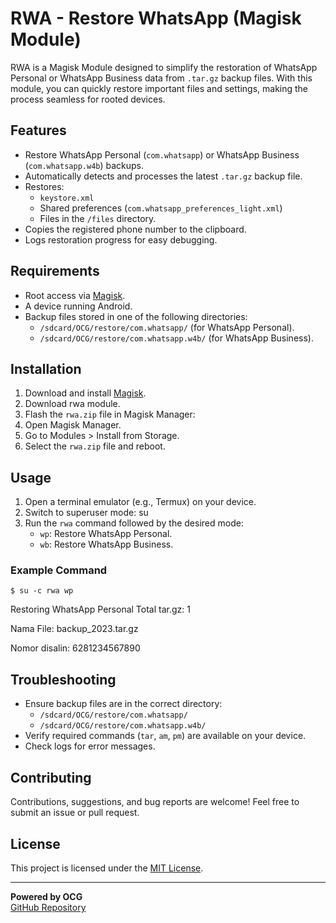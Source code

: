 # RWA - Restore WhatsApp (Magisk Module)

RWA is a Magisk Module designed to simplify the restoration of WhatsApp Personal or WhatsApp Business data from `.tar.gz` backup files. With this module, you can quickly restore important files and settings, making the process seamless for rooted devices.

## Features
- Restore WhatsApp Personal (`com.whatsapp`) or WhatsApp Business (`com.whatsapp.w4b`) backups.
- Automatically detects and processes the latest `.tar.gz` backup file.
- Restores:
  - `keystore.xml`
  - Shared preferences (`com.whatsapp_preferences_light.xml`)
  - Files in the `/files` directory.
- Copies the registered phone number to the clipboard.
- Logs restoration progress for easy debugging.

## Requirements
- Root access via [Magisk](https://magisk.me/).
- A device running Android.
- Backup files stored in one of the following directories:
  - `/sdcard/OCG/restore/com.whatsapp/` (for WhatsApp Personal).
  - `/sdcard/OCG/restore/com.whatsapp.w4b/` (for WhatsApp Business).

## Installation
1. Download and install [Magisk](https://github.com/topjohnwu/Magisk).
2. Download rwa module.
3. Flash the `rwa.zip` file in Magisk Manager:
4. Open Magisk Manager.
5. Go to Modules > Install from Storage.
6. Select the `rwa.zip` file and reboot.

## Usage
1. Open a terminal emulator (e.g., Termux) on your device.
2. Switch to superuser mode: su
3. Run the `rwa` command followed by the desired mode:
   - `wp`: Restore WhatsApp Personal.
   - `wb`: Restore WhatsApp Business.

### Example Command
`$ su -c rwa wp`


Restoring WhatsApp Personal Total tar.gz: 1

Nama File: backup_2023.tar.gz 

Nomor disalin: 6281234567890

## Troubleshooting
- Ensure backup files are in the correct directory:
  - `/sdcard/OCG/restore/com.whatsapp/`
  - `/sdcard/OCG/restore/com.whatsapp.w4b/`
- Verify required commands (`tar`, `am`, `pm`) are available on your device.
- Check logs for error messages.

## Contributing
Contributions, suggestions, and bug reports are welcome! Feel free to submit an issue or pull request.

## License
This project is licensed under the [MIT License](LICENSE).

---

**Powered by OCG**  
[GitHub Repository](https://github.com/ocg261097/rwa/)


